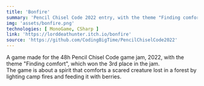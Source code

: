```yaml
---
title: 'Bonfire'
summary: 'Pencil Chisel Code 2022 entry, with the theme "Finding comfort".'
img: 'assets/bonfire.png'
technologies: [ MonoGame, CSharp ]
link: 'https://lorddeathunter.itch.io/bonfire'
source: 'https://github.com/CodingBigTime/PencilChiselCode2022'
---
```


A game made for the 48h Pencil Chisel Code game jam, 2022, with the theme "Finding comfort", which won the 3rd place in the
jam.\
The game is about a spirit that comforts a scared creature lost in a forest by lighting camp fires and feeding it with
berries.
